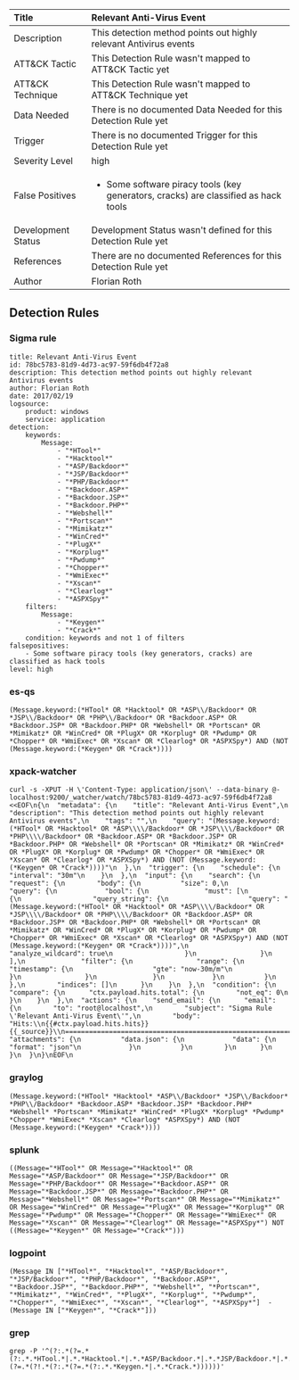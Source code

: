| Title                | Relevant Anti-Virus Event                                                                                                                                                 |
|:---------------------|:------------------------------------------------------------------------------------------------------------------------------------------------------------|
| Description          | This detection method points out highly relevant Antivirus events                                                                                                                                           |
| ATT&amp;CK Tactic    |   This Detection Rule wasn't mapped to ATT&amp;CK Tactic yet  |
| ATT&amp;CK Technique |  This Detection Rule wasn't mapped to ATT&amp;CK Technique yet  |
| Data Needed          |  There is no documented Data Needed for this Detection Rule yet  |
| Trigger              |  There is no documented Trigger for this Detection Rule yet  |
| Severity Level       | high |
| False Positives      | <ul><li>Some software piracy tools (key generators, cracks) are classified as hack tools</li></ul>  |
| Development Status   |  Development Status wasn't defined for this Detection Rule yet  |
| References           |  There are no documented References for this Detection Rule yet  |
| Author               | Florian Roth |


## Detection Rules

### Sigma rule

```
title: Relevant Anti-Virus Event
id: 78bc5783-81d9-4d73-ac97-59f6db4f72a8
description: This detection method points out highly relevant Antivirus events
author: Florian Roth
date: 2017/02/19
logsource:
    product: windows
    service: application
detection:
    keywords:
        Message:
            - "*HTool*"
            - "*Hacktool*"
            - "*ASP/Backdoor*"
            - "*JSP/Backdoor*"
            - "*PHP/Backdoor*"
            - "*Backdoor.ASP*"
            - "*Backdoor.JSP*"
            - "*Backdoor.PHP*"
            - "*Webshell*"
            - "*Portscan*"
            - "*Mimikatz*"
            - "*WinCred*"
            - "*PlugX*"
            - "*Korplug*"
            - "*Pwdump*"
            - "*Chopper*"
            - "*WmiExec*"
            - "*Xscan*"
            - "*Clearlog*"
            - "*ASPXSpy*"
    filters:
        Message:
            - "*Keygen*"
            - "*Crack*"
    condition: keywords and not 1 of filters
falsepositives:
    - Some software piracy tools (key generators, cracks) are classified as hack tools
level: high

```





### es-qs
    
```
(Message.keyword:(*HTool* OR *Hacktool* OR *ASP\\/Backdoor* OR *JSP\\/Backdoor* OR *PHP\\/Backdoor* OR *Backdoor.ASP* OR *Backdoor.JSP* OR *Backdoor.PHP* OR *Webshell* OR *Portscan* OR *Mimikatz* OR *WinCred* OR *PlugX* OR *Korplug* OR *Pwdump* OR *Chopper* OR *WmiExec* OR *Xscan* OR *Clearlog* OR *ASPXSpy*) AND (NOT (Message.keyword:(*Keygen* OR *Crack*))))
```


### xpack-watcher
    
```
curl -s -XPUT -H \'Content-Type: application/json\' --data-binary @- localhost:9200/_watcher/watch/78bc5783-81d9-4d73-ac97-59f6db4f72a8 <<EOF\n{\n  "metadata": {\n    "title": "Relevant Anti-Virus Event",\n    "description": "This detection method points out highly relevant Antivirus events",\n    "tags": "",\n    "query": "(Message.keyword:(*HTool* OR *Hacktool* OR *ASP\\\\/Backdoor* OR *JSP\\\\/Backdoor* OR *PHP\\\\/Backdoor* OR *Backdoor.ASP* OR *Backdoor.JSP* OR *Backdoor.PHP* OR *Webshell* OR *Portscan* OR *Mimikatz* OR *WinCred* OR *PlugX* OR *Korplug* OR *Pwdump* OR *Chopper* OR *WmiExec* OR *Xscan* OR *Clearlog* OR *ASPXSpy*) AND (NOT (Message.keyword:(*Keygen* OR *Crack*))))"\n  },\n  "trigger": {\n    "schedule": {\n      "interval": "30m"\n    }\n  },\n  "input": {\n    "search": {\n      "request": {\n        "body": {\n          "size": 0,\n          "query": {\n            "bool": {\n              "must": [\n                {\n                  "query_string": {\n                    "query": "(Message.keyword:(*HTool* OR *Hacktool* OR *ASP\\\\/Backdoor* OR *JSP\\\\/Backdoor* OR *PHP\\\\/Backdoor* OR *Backdoor.ASP* OR *Backdoor.JSP* OR *Backdoor.PHP* OR *Webshell* OR *Portscan* OR *Mimikatz* OR *WinCred* OR *PlugX* OR *Korplug* OR *Pwdump* OR *Chopper* OR *WmiExec* OR *Xscan* OR *Clearlog* OR *ASPXSpy*) AND (NOT (Message.keyword:(*Keygen* OR *Crack*))))",\n                    "analyze_wildcard": true\n                  }\n                }\n              ],\n              "filter": {\n                "range": {\n                  "timestamp": {\n                    "gte": "now-30m/m"\n                  }\n                }\n              }\n            }\n          }\n        },\n        "indices": []\n      }\n    }\n  },\n  "condition": {\n    "compare": {\n      "ctx.payload.hits.total": {\n        "not_eq": 0\n      }\n    }\n  },\n  "actions": {\n    "send_email": {\n      "email": {\n        "to": "root@localhost",\n        "subject": "Sigma Rule \'Relevant Anti-Virus Event\'",\n        "body": "Hits:\\n{{#ctx.payload.hits.hits}}{{_source}}\\n================================================================================\\n{{/ctx.payload.hits.hits}}",\n        "attachments": {\n          "data.json": {\n            "data": {\n              "format": "json"\n            }\n          }\n        }\n      }\n    }\n  }\n}\nEOF\n
```


### graylog
    
```
(Message.keyword:(*HTool* *Hacktool* *ASP\\/Backdoor* *JSP\\/Backdoor* *PHP\\/Backdoor* *Backdoor.ASP* *Backdoor.JSP* *Backdoor.PHP* *Webshell* *Portscan* *Mimikatz* *WinCred* *PlugX* *Korplug* *Pwdump* *Chopper* *WmiExec* *Xscan* *Clearlog* *ASPXSpy*) AND (NOT (Message.keyword:(*Keygen* *Crack*))))
```


### splunk
    
```
((Message="*HTool*" OR Message="*Hacktool*" OR Message="*ASP/Backdoor*" OR Message="*JSP/Backdoor*" OR Message="*PHP/Backdoor*" OR Message="*Backdoor.ASP*" OR Message="*Backdoor.JSP*" OR Message="*Backdoor.PHP*" OR Message="*Webshell*" OR Message="*Portscan*" OR Message="*Mimikatz*" OR Message="*WinCred*" OR Message="*PlugX*" OR Message="*Korplug*" OR Message="*Pwdump*" OR Message="*Chopper*" OR Message="*WmiExec*" OR Message="*Xscan*" OR Message="*Clearlog*" OR Message="*ASPXSpy*") NOT ((Message="*Keygen*" OR Message="*Crack*")))
```


### logpoint
    
```
(Message IN ["*HTool*", "*Hacktool*", "*ASP/Backdoor*", "*JSP/Backdoor*", "*PHP/Backdoor*", "*Backdoor.ASP*", "*Backdoor.JSP*", "*Backdoor.PHP*", "*Webshell*", "*Portscan*", "*Mimikatz*", "*WinCred*", "*PlugX*", "*Korplug*", "*Pwdump*", "*Chopper*", "*WmiExec*", "*Xscan*", "*Clearlog*", "*ASPXSpy*"]  -(Message IN ["*Keygen*", "*Crack*"]))
```


### grep
    
```
grep -P '^(?:.*(?=.*(?:.*.*HTool.*|.*.*Hacktool.*|.*.*ASP/Backdoor.*|.*.*JSP/Backdoor.*|.*.*PHP/Backdoor.*|.*.*Backdoor\\.ASP.*|.*.*Backdoor\\.JSP.*|.*.*Backdoor\\.PHP.*|.*.*Webshell.*|.*.*Portscan.*|.*.*Mimikatz.*|.*.*WinCred.*|.*.*PlugX.*|.*.*Korplug.*|.*.*Pwdump.*|.*.*Chopper.*|.*.*WmiExec.*|.*.*Xscan.*|.*.*Clearlog.*|.*.*ASPXSpy.*))(?=.*(?!.*(?:.*(?=.*(?:.*.*Keygen.*|.*.*Crack.*))))))'
```



